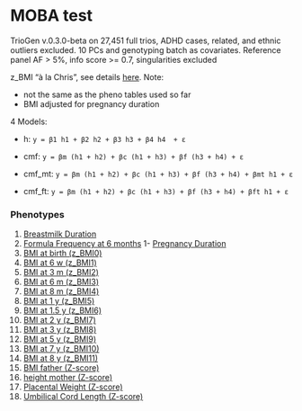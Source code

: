 # MOBA test

TrioGen v.0.3.0-beta on 27,451 full trios, ADHD cases, related, and ethnic outliers excluded. 10 PCs and genotyping batch as covariates. Reference panel AF > 5%, info score >= 0.7, singularities excluded

z_BMI “à la Chris”, see details [here](../pheno/plots.md). Note:
- not the same as the pheno tables used so far
- BMI adjusted for pregnancy duration


4 Models:

- h: `y = β1 h1 + β2 h2 + β3 h3 + β4 h4  + ε`

- cmf: `y = βm (h1 + h2) + βc (h1 + h3) + βf (h3 + h4) + ε`

- cmf_mt: `y = βm (h1 + h2) + βc (h1 + h3) + βf (h3 + h4) + βmt h1 + ε`

- cmf_ft: `y = βm (h1 + h2) + βc (h1 + h3) + βf (h3 + h4) + βft h1 + ε`

### Phenotypes

1. [Breastmilk Duration](breastmilk_duration.md)
1. [Formula Frequency at 6 months](formula_freq_6m.md)
1- [Pregnancy Duration](pregnancy_duration.md)
1. [BMI at birth (z_BMI0)](z_bmi0.md)
1. [BMI at 6 w (z_BMI1)](z_bmi1.md)
1. [BMI at 3 m (z_BMI2)](z_bmi2.md)
1. [BMI at 6 m (z_BMI3)](z_bmi3.md)
1. [BMI at 8 m (z_BMI4)](z_bmi4.md)
1. [BMI at 1 y (z_BMI5)](z_bmi5.md)
1. [BMI at 1.5 y (z_BMI6)](z_bmi6.md)
1. [BMI at 2 y (z_BMI7)](z_bmi7.md)
1. [BMI at 3 y (z_BMI8)](z_bmi8.md)
1. [BMI at 5 y (z_BMI9)](z_bmi9.md)
1. [BMI at 7 y (z_BMI10)](z_bmi10.md)
1. [BMI at 8 y (z_BMI11)](z_bmi11.md)
1. [BMI father (Z-score)](z_father_bmi.md)
1. [height mother (Z-score)](z_mother_height.md)
1. [Placental Weight (Z-score)](z_placenta_weight.md)
1. [Umbilical Cord Length (Z-score)](z_umbilical_chord_length.md)
